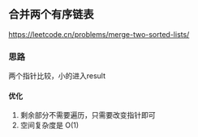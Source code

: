 ## 合并两个有序链表

<https://leetcode.cn/problems/merge-two-sorted-lists/>

### 思路

两个指针比较，小的进入result

#### 优化

1. 剩余部分不需要遍历，只需要改变指针即可
2. 空间复杂度是 O(1)
